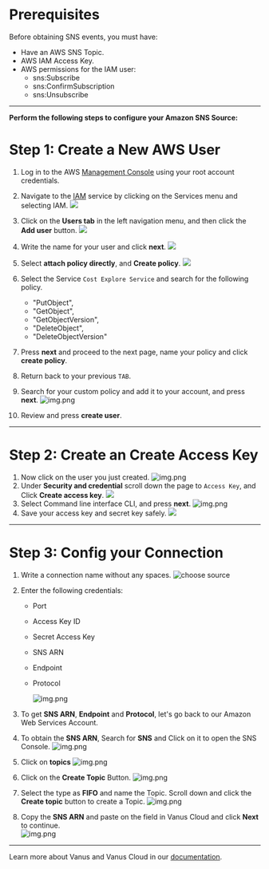 #  
# Prerequisites

Before obtaining SNS events, you must have:

- Have an AWS SNS Topic.
- AWS IAM Access Key.
- AWS permissions for the IAM user:
  - sns:Subscribe
  - sns:ConfirmSubscription
  - sns:Unsubscribe

---

**Perform the following steps to configure your Amazon SNS Source:**

# Step 1: Create a New AWS User

1. Log in to the AWS [Management Console](https://aws.amazon.com) using your root account credentials.
2. Navigate to the [IAM](https://console.aws.amazon.com/iam/) service by clicking on the Services menu and selecting IAM.
   ![](images/1.png)
3. Click on the **Users tab** in the left navigation menu, and then click the **Add user** button.
   ![](images/create%20a%20user.png)
4. Write the name for your user and click **next**. 
![](images/3.png)

5. Select **attach policy directly**, and **Create policy**.
   ![](images/permissionoption.png)
6. Select the Service `Cost Explore Service` and search for the following policy.
    - "PutObject",
    - "GetObject",
    - "GetObjectVersion",
    - "DeleteObject",
    - "DeleteObjectVersion"
   
7. Press **next** and proceed to the next page, name your policy and click **create policy**.
8. Return back to your previous `TAB`.
9. Search for your custom policy and add it to your account, and press **next**.
   ![img.png](images/9..png)
10. Review and press **create user**.

---

# Step 2: Create an Create Access Key

1. Now click on the user you just created.
   ![img.png](images/11.png)
2. Under **Security and credential** scroll down the page to `Access Key`, and Click **Create access key**.
   ![](images/12.png)
3. Select Command line interface CLI, and press **next**.
   ![img.png](images/13.png)
4. Save your access key and secret key safely.
   ![](images/img.png)

---

# Step 3: Config your Connection

1. Write a connection name without any spaces. 
   ![choose source](https://github.com/StrangeJay/docs/assets/105195327/ac1f5c84-5ab6-4357-af7e-60401696489f)

2. Enter the following credentials:

   - Port
   - Access Key ID
   - Secret Access Key
   - SNS ARN
   - Endpoint
   - Protocol

     ![img.png](images/vanus-sns.png)

3. To get **SNS ARN**, **Endpoint** and **Protocol**, let's go back to our Amazon Web Services Account. 

4. To obtain the **SNS ARN**, Search for **SNS** and Click on it to open the SNS Console. 
![img.png](images/search%20sns.png) 

5. Click on **topics** 
![img.png](images/select%20topics.png)

5. Click on the **Create Topic** Button. 
![img.png](images/create%20topic.png)

6. Select the type as **FIFO** and name the Topic. Scroll down and click the **Create topic** button to create a Topic. 
![img.png](images/create%20topic2.png)


6. Copy the **SNS ARN** and paste on the field in Vanus Cloud and click **Next** to continue.  
![img.png](images/arn.png)

---

Learn more about Vanus and Vanus Cloud in our [documentation](https://docs.vanus.ai).

